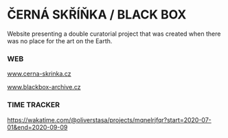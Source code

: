# ČERNÁ SKŘÍŇKA / BLACK BOX
Website presenting a double curatorial project that was created when there was no place for the art on the Earth.

### WEB
www.cerna-skrinka.cz


www.blackbox-archive.cz

### TIME TRACKER
https://wakatime.com/@oliverstasa/projects/mqnelrjfqr?start=2020-07-01&end=2020-09-09
